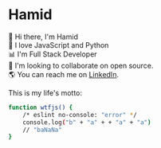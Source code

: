 # Hamid

👋 Hi there, I'm Hamid<br>
🖤 I love JavaScript and Python<br>
📊 I'm Full Stack Developer<br>
👀️ I'm looking to collaborate on open source.<br>
🌎 You can reach me on [LinkedIn](https://www.linkedin.com/in/hamid49/).<br>

This is my life's motto:

```sh
function wtfjs() {
    /* eslint no-console: "error" */
    console.log("b" + "a" + + "a" + "a")
    // "baNaNa"
}
```
